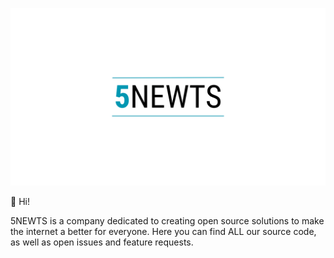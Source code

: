 ![5NEWTS](https://github.com/5newts/.github/blob/main/images/logo_large.png)

👋 Hi! 

5NEWTS is a company dedicated to creating open source solutions to make the internet a better for everyone. Here you can find ALL our source code, as well as open issues and feature requests.